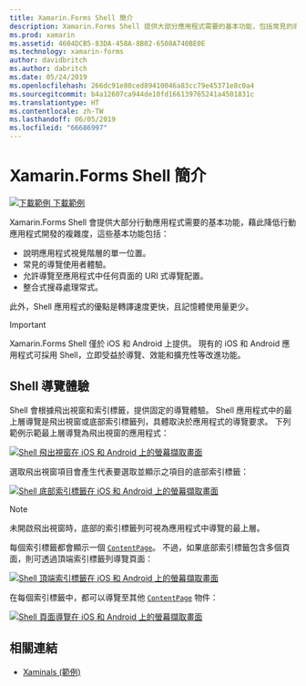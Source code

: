 ```yaml
---
title: Xamarin.Forms Shell 簡介
description: Xamarin.Forms Shell 提供大部分應用程式需要的基本功能，包括常見的導覽使用者體驗、URI 式導覽配置，以及整合式搜尋處理常式。
ms.prod: xamarin
ms.assetid: 4604DCB5-83DA-458A-8B02-6508A740BE0E
ms.technology: xamarin-forms
author: davidbritch
ms.author: dabritch
ms.date: 05/24/2019
ms.openlocfilehash: 266dc91e80ced89410046a83cc79e45371e8c0a4
ms.sourcegitcommit: b4a12607ca944de10fd166139765241a4501831c
ms.translationtype: HT
ms.contentlocale: zh-TW
ms.lasthandoff: 06/05/2019
ms.locfileid: "66686997"
---
```

# <a name="xamarinforms-shell-introduction"></a>Xamarin.Forms Shell 簡介

[![下載範例](~/media/shared/download.png) 下載範例](https://github.com/xamarin/xamarin-forms-samples/tree/master/UserInterface/Xaminals/)

Xamarin.Forms Shell 會提供大部分行動應用程式需要的基本功能，藉此降低行動應用程式開發的複雜度，這些基本功能包括：

- 說明應用程式視覺階層的單一位置。
- 常見的導覽使用者體驗。
- 允許導覽至應用程式中任何頁面的 URI 式導覽配置。
- 整合式搜尋處理常式。

此外，Shell 應用程式的優點是轉譯速度更快，且記憶體使用量更少。

> [!IMPORTANT]
> Xamarin.Forms Shell 僅於 iOS 和 Android 上提供。 現有的 iOS 和 Android 應用程式可採用 Shell，立即受益於導覽、效能和擴充性等改進功能。

## <a name="shell-navigation-experience"></a>Shell 導覽體驗

Shell 會根據飛出視窗和索引標籤，提供固定的導覽體驗。 Shell 應用程式中的最上層導覽是飛出視窗或底部索引標籤列，具體取決於應用程式的導覽要求。 下列範例示範最上層導覽為飛出視窗的應用程式：

[![Shell 飛出視窗在 iOS 和 Android 上的螢幕擷取畫面](introduction-images/flyout.png "Shell 飛出視窗")](introduction-images/flyout-large.png#lightbox "Shell 飛出視窗")

選取飛出視窗項目會產生代表要選取並顯示之項目的底部索引標籤：

[![Shell 底部索引標籤在 iOS 和 Android 上的螢幕擷取畫面](introduction-images/monkeys.png "Shell 底部索引標籤")](introduction-images/monkeys-large.png#lightbox "Shell 底部索引標籤")

> [!NOTE]
> 未開啟飛出視窗時，底部的索引標籤列可視為應用程式中導覽的最上層。

每個索引標籤都會顯示一個 [`ContentPage`](xref:Xamarin.Forms.ContentPage)。 不過，如果底部索引標籤包含多個頁面，則可透過頂端索引標籤列導覽頁面：

[![Shell 頂端索引標籤在 iOS 和 Android 上的螢幕擷取畫面](introduction-images/cats.png "Shell 頂端索引標籤")](introduction-images/cats-large.png#lightbox "Shell 頂端索引標籤")

在每個索引標籤中，都可以導覽至其他 [`ContentPage`](xref:Xamarin.Forms.ContentPage) 物件：

[![Shell 頁面導覽在 iOS 和 Android 上的螢幕擷取畫面](introduction-images/cat-details.png "Shell 應用程式導覽")](introduction-images/cat-details-large.png#lightbox "Shell 應用程式導覽")

## <a name="related-links"></a>相關連結

- [Xaminals (範例)](https://github.com/xamarin/xamarin-forms-samples/tree/master/UserInterface/Xaminals/)
